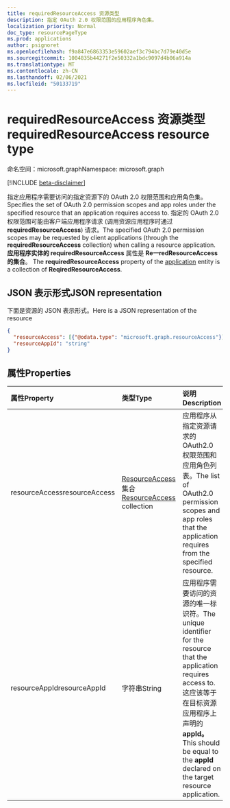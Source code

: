 ```yaml
---
title: requiredResourceAccess 资源类型
description: 指定 OAuth 2.0 权限范围的应用程序角色集。
localization_priority: Normal
doc_type: resourcePageType
ms.prod: applications
author: psignoret
ms.openlocfilehash: f9a847e6863353e59602aef3c794bc7d79e40d5e
ms.sourcegitcommit: 1004835b44271f2e50332a1bdc9097d4b06a914a
ms.translationtype: MT
ms.contentlocale: zh-CN
ms.lasthandoff: 02/06/2021
ms.locfileid: "50133719"
---
```

# <a name="requiredresourceaccess-resource-type"></a><span data-ttu-id="4e6f4-103">requiredResourceAccess 资源类型</span><span class="sxs-lookup"><span data-stu-id="4e6f4-103">requiredResourceAccess resource type</span></span>

<span data-ttu-id="4e6f4-104">命名空间：microsoft.graph</span><span class="sxs-lookup"><span data-stu-id="4e6f4-104">Namespace: microsoft.graph</span></span>

[!INCLUDE [beta-disclaimer](../../includes/beta-disclaimer.md)]

<span data-ttu-id="4e6f4-105">指定应用程序需要访问的指定资源下的 OAuth 2.0 权限范围和应用角色集。</span><span class="sxs-lookup"><span data-stu-id="4e6f4-105">Specifies the set of OAuth 2.0 permission scopes and app roles under the specified resource that an application requires access to.</span></span> <span data-ttu-id="4e6f4-106">指定的 OAuth 2.0 权限范围可能由客户端应用程序请求 (调用资源应用程序时通过 **requiredResourceAccess**) 请求。</span><span class="sxs-lookup"><span data-stu-id="4e6f4-106">The specified OAuth 2.0 permission scopes may be requested by client applications (through the **requiredResourceAccess** collection) when calling a resource application.</span></span> <span data-ttu-id="4e6f4-107">**应用程序实体的 requiredResourceAccess** 属性是 **Re一redResourceAccess 的集合**。 [](application.md)</span><span class="sxs-lookup"><span data-stu-id="4e6f4-107">The **requiredResourceAccess** property of the [application](application.md) entity is a collection of **ReqiredResourceAccess**.</span></span>


## <a name="json-representation"></a><span data-ttu-id="4e6f4-108">JSON 表示形式</span><span class="sxs-lookup"><span data-stu-id="4e6f4-108">JSON representation</span></span>

<span data-ttu-id="4e6f4-109">下面是资源的 JSON 表示形式。</span><span class="sxs-lookup"><span data-stu-id="4e6f4-109">Here is a JSON representation of the resource</span></span>

<!-- {
  "blockType": "resource",
  "optionalProperties": [

  ],
  "@odata.type": "microsoft.graph.requiredResourceAccess"
}-->

```json
{
  "resourceAccess": [{"@odata.type": "microsoft.graph.resourceAccess"}],
  "resourceAppId": "string"
}

```
## <a name="properties"></a><span data-ttu-id="4e6f4-110">属性</span><span class="sxs-lookup"><span data-stu-id="4e6f4-110">Properties</span></span>
| <span data-ttu-id="4e6f4-111">属性</span><span class="sxs-lookup"><span data-stu-id="4e6f4-111">Property</span></span>     | <span data-ttu-id="4e6f4-112">类型</span><span class="sxs-lookup"><span data-stu-id="4e6f4-112">Type</span></span>   |<span data-ttu-id="4e6f4-113">说明</span><span class="sxs-lookup"><span data-stu-id="4e6f4-113">Description</span></span>|
|:---------------|:--------|:----------|
|<span data-ttu-id="4e6f4-114">resourceAccess</span><span class="sxs-lookup"><span data-stu-id="4e6f4-114">resourceAccess</span></span>|<span data-ttu-id="4e6f4-115">[ResourceAccess](resourceaccess.md) 集合</span><span class="sxs-lookup"><span data-stu-id="4e6f4-115">[ResourceAccess](resourceaccess.md) collection</span></span>|<span data-ttu-id="4e6f4-116">应用程序从指定资源请求的 OAuth2.0 权限范围和应用角色列表。</span><span class="sxs-lookup"><span data-stu-id="4e6f4-116">The list of OAuth2.0 permission scopes and app roles that the application requires from the specified resource.</span></span>|
|<span data-ttu-id="4e6f4-117">resourceAppId</span><span class="sxs-lookup"><span data-stu-id="4e6f4-117">resourceAppId</span></span>|<span data-ttu-id="4e6f4-118">字符串</span><span class="sxs-lookup"><span data-stu-id="4e6f4-118">String</span></span>|<span data-ttu-id="4e6f4-119">应用程序需要访问的资源的唯一标识符。</span><span class="sxs-lookup"><span data-stu-id="4e6f4-119">The unique identifier for the resource that the application requires access to.</span></span>  <span data-ttu-id="4e6f4-120">这应该等于在目标资源应用程序上声明的 **appId。**</span><span class="sxs-lookup"><span data-stu-id="4e6f4-120">This should be equal to the **appId** declared on the target resource application.</span></span>|

<!-- uuid: 8fcb5dbc-d5aa-4681-8e31-b001d5168d79
2015-10-25 14:57:30 UTC -->
<!--
{
  "type": "#page.annotation",
  "description": "requiredResourceAccess resource",
  "keywords": "",
  "section": "documentation",
  "tocPath": "",
  "suppressions": []
}
-->


